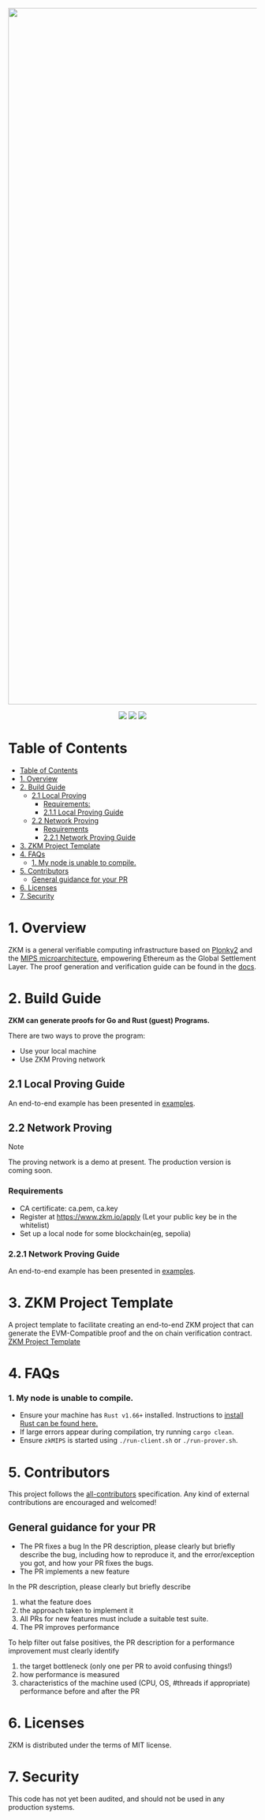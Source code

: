 <p align="center">
    <img alt="zkmreadme" width="1412" src="https://i.ibb.co/xDTXTgH/zkmreadme.gif">
</p>
<p align="center">
    <a href="https://discord.gg/zkm"><img src="https://img.shields.io/discord/700454073459015690?logo=discord"/></a>
    <a href="https://twitter.com/ProjectZKM"><img src="https://img.shields.io/twitter/follow/ProjectZKM?style=social"/></a>
    <a href="https://github.com/zkMIPS/zkm/graphs/contributors"><img src="https://img.shields.io/badge/contributors-17-ee8449"/></a>
</p>

# Table of Contents
- [Table of Contents](#table-of-contents)
- [1. Overview](#1-overview)
- [2. Build Guide](#2-build-guide)
  - [2.1  Local Proving](#21--local-proving)
    - [Requirements:](#requirements)
    - [2.1.1 Local Proving Guide](#211-local-proving-guide)
  - [2.2 Network Proving](#22-network-proving)
    - [Requirements](#requirements-1)
    - [2.2.1 Network Proving Guide](#221-network-proving-guide)
- [3. ZKM Project Template](#3-zkm-project-template)
- [4. FAQs](#4-faqs)
    - [1. My node is unable to compile.](#1-my-node-is-unable-to-compile)
- [5. Contributors](#5-contributors)
  - [General guidance for your PR](#general-guidance-for-your-pr)
- [6. Licenses](#6-licenses)
- [7. Security](#7-security)
# 1. Overview
ZKM is a general verifiable computing infrastructure based on [Plonky2](https://github.com/0xPolygonZero/plonky2) and the [MIPS microarchitecture](https://en.wikipedia.org/wiki/MIPS_architecture), empowering Ethereum as the Global Settlement Layer. The proof generation and verification guide can be found in the [docs](https://docs.zkm.io/introduction).
# 2. Build Guide
**ZKM can generate proofs for Go and Rust (guest) Programs.**

There are two ways to prove the program:
- Use your local machine
- Use ZKM Proving network

## 2.1 Local Proving Guide
An end-to-end example has been presented in [examples](https://github.com/zkMIPS/zkm/tree/main/prover/examples#examples).
## 2.2 Network Proving
> [!NOTE]
> The proving network is a demo at present. The production version is coming soon.
### Requirements
* CA certificate:  ca.pem, ca.key
* Register at https://www.zkm.io/apply (Let your public key be in the whitelist)
* Set up a local node for some blockchain(eg, sepolia)
### 2.2.1 Network Proving Guide
An end-to-end example has been presented in [examples](https://github.com/zkMIPS/zkm/blob/main/prover/examples).
# 3. ZKM Project Template
A project template to facilitate creating an end-to-end ZKM project that can generate the EVM-Compatible proof and the on chain verification contract.
[ZKM Project Template](https://github.com/zkMIPS/zkm-project-template/tree/main)
# 4. FAQs
### 1. My node is unable to compile.
- Ensure your machine has `Rust v1.66+` installed. Instructions to [install Rust can be found here.](https://www.rust-lang.org/tools/install)
- If large errors appear during compilation, try running `cargo clean`.
- Ensure `zkMIPS` is started using `./run-client.sh` or `./run-prover.sh`.
# 5. Contributors
This project follows the [all-contributors](https://github.com/all-contributors/all-contributors) specification. Any kind of external contributions are encouraged and welcomed!

<!-- ALL-CONTRIBUTORS-LIST:START - Do not remove or modify this section -->

<!-- markdownlint-restore -->
<!-- prettier-ignore-end -->

<!-- ALL-CONTRIBUTORS-LIST:END -->

## General guidance for your PR
- The PR fixes a bug In the PR description, please clearly but briefly describe the bug, including how to reproduce it, and the error/exception you got, and how your PR fixes the bugs.
- The PR implements a new feature

In the PR description, please clearly but briefly describe
1. what the feature does
2. the approach taken to implement it
3. All PRs for new features must include a suitable test suite.
4. The PR improves performance

To help filter out false positives, the PR description for a performance improvement must clearly identify
 1. the target bottleneck (only one per PR to avoid confusing things!)
 2. how performance is measured
 3. characteristics of the machine used (CPU, OS, #threads if appropriate) performance before and after the PR
# 6. Licenses
ZKM is distributed under the terms of MIT license.
# 7. Security
This code has not yet been audited, and should not be used in any production systems.
